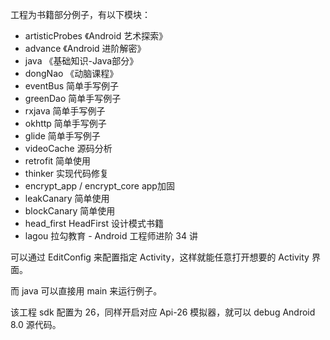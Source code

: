 工程为书籍部分例子，有以下模块：
- artisticProbes 《Android 艺术探索》
- advance 《Android 进阶解密》
- java 《基础知识-Java部分》
- dongNao 《动脑课程》
- eventBus 简单手写例子
- greenDao 简单手写例子
- rxjava 简单手写例子
- okhttp 简单手写例子
- glide 简单手写例子
- videoCache 源码分析
- retrofit 简单使用
- thinker 实现代码修复
- encrypt_app / encrypt_core app加固
- leakCanary 简单使用
- blockCanary 简单使用
- head_first HeadFirst 设计模式书籍
- lagou 拉勾教育 - Android 工程师进阶 34 讲

可以通过 EditConfig 来配置指定 Activity，这样就能任意打开想要的 Activity 界面。

而 java 可以直接用 main 来运行例子。

该工程 sdk 配置为 26，同样开启对应 Api-26 模拟器，就可以 debug Android 8.0 源代码。 